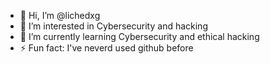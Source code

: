 - 👋 Hi, I’m @lichedxg
- 👀 I’m interested in Cybersecurity and hacking
- 🌱 I’m currently learning Cybersecurity and ethical hacking
- ⚡ Fun fact: I've neverd used github before
